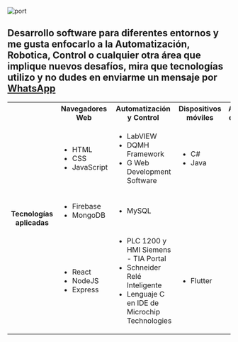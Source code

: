 ![port](https://user-images.githubusercontent.com/113727513/228705372-b3a52b04-2013-4c22-8f13-9c66003533e4.jpg)
## Desarrollo software para diferentes entornos y me gusta enfocarlo a la Automatización, Robotica, Control o cualquier otra área que implique nuevos desafíos, mira que tecnologías utilizo y no dudes en enviarme un mensaje por [WhatsApp](https://wa.me/525624314130)

<table>
  <tr>
    <th rowspan="4">Tecnologías<br>aplicadas</td>
    <th>Navegadores Web</td>
    <th>Automatización y Control</td>
    <th>Dispositivos<br>móviles</td>
    <th>Aplicaciones<br>de Escritorio</td>
  </tr>
  <tr>
    <td>  <ul>   <li>HTML</li><li>CSS</li><li>JavaScript</li>  </ul>  </td>
    <td>  <ul>  <li>LabVIEW</li><li>DQMH Framework</li><li>G Web Development Software</li>  </ul>  </td>
    <td colspan="2">  <ul>  <li>C#</li><li>Java</li>  </ul>  </td>
  </tr>
  <tr>
    <td>  <ul>  <li>Firebase</li><li>MongoDB</li>  </ul>  </td>
    <td colspan="3">  <ul>  <li>MySQL</li>  </ul>  </td>
  </tr>
  <tr>
    <td>  <ul>  <li>React</li><li>NodeJS</li><li>Express</li>  </ul>  </td>
    <td>  
      <ul>
        <li>PLC 1200 y HMI Siemens - TIA Portal</li>
        <li>Schneider Relé Inteligente</li>
        <li>Lenguaje C en IDE de Microchip Technologies</li>
      </ul>
    </td>
    <td>  <ul>  <li>Flutter</li>  </ul>  </td>
    <td>  <ul>  <li>C++</li>  </ul>  </td>
  </tr>
</table>

